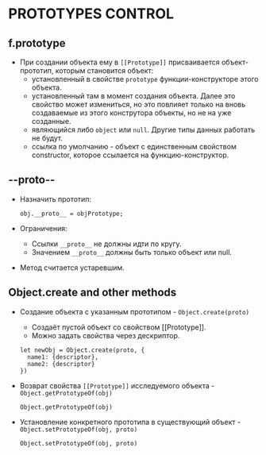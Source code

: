 # PROTOTYPES CONTROL

## f.prototype
- При создании объекта ему в `[[Prototype]]` присваивается объект-прототип, которым становится объект:
  - установленный в свойстве `prototype` функции-конструкторе этого объекта.
  - установленный там в момент создания объекта. Далее это свойство может измениться, но это повлияет только на вновь создаваемые из этого конструтора объекты, но не на уже созданные.
  - являющийся либо `object` или `null`. Другие типы данных работать не будут.
  - ссылка по умолчанию - объект с единственным свойством constructor, которое ссылается на функцию-конструктор.

## --proto--
- Назначить прототип:

  ```
  obj.__proto__ = objPrototype;
  ```
- Ограничения:
  - Ссылки `__proto__` не должны идти по кругу.
  - Значением `__proto__` должны быть только объект или null.
- Метод считается устаревшим.

## Object.create and other methods
- Создание объекта с указанным прототипом - `Object.create(proto)`
  - Создаёт пустой объект со свойством [[Prototype]].
  - Можно задать свойства через дескриптор.
  ```
  let newObj = Object.create(proto, {
    name1: {descriptor},
    name2: {descriptor}
  })
  ```
- Возврат свойства `[[Prototype]]` исследуемого объекта - `Object.getPrototypeOf(obj)`

  ```
  Object.getPrototypeOf(obj)
  ```
- Установление конкретного прототипа в существующий объект - `Object.setPrototypeOf(obj, proto)`

  ```
  Object.setPrototypeOf(obj, proto)
  ```